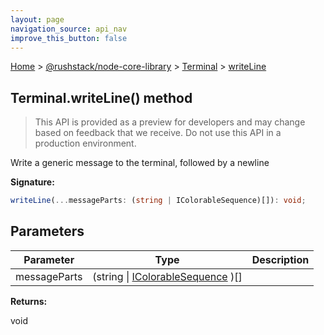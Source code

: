 ```yaml
---
layout: page
navigation_source: api_nav
improve_this_button: false
---
```



[Home](./index.md) &gt; [@rushstack/node-core-library](./node-core-library.md) &gt; [Terminal](./node-core-library.terminal.md) &gt; [writeLine](./node-core-library.terminal.writeline.md)

## Terminal.writeLine() method

> This API is provided as a preview for developers and may change based on feedback that we receive. Do not use this API in a production environment.
>

Write a generic message to the terminal, followed by a newline

<b>Signature:</b>

```typescript
writeLine(...messageParts: (string | IColorableSequence)[]): void;
```

## Parameters

|  Parameter | Type | Description |
|  --- | --- | --- |
|  messageParts | (string \| [IColorableSequence](./node-core-library.icolorablesequence.md) )\[\] |  |

<b>Returns:</b>

void
